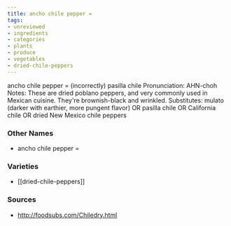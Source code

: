 ```yaml
---
title: ancho chile pepper =
tags:
- unreviewed
- ingredients
- categories
- plants
- produce
- vegetables
- dried-chile-peppers
---
```

ancho chile pepper = (incorrectly) pasilla chile Pronunciation: AHN-choh Notes: These are dried poblano peppers, and very commonly used in Mexican cuisine. They're brownish-black and wrinkled. Substitutes: mulato (darker with earthier, more pungent flavor) OR pasilla chile OR California chile OR dried New Mexico chile peppers

### Other Names

* ancho chile pepper =

### Varieties

* [[dried-chile-peppers]]

### Sources
* http://foodsubs.com/Chiledry.html

